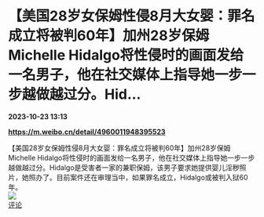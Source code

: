 # 【美国28岁女保姆性侵8月大女婴：罪名成立将被判60年】加州28岁保姆Michelle Hidalgo将性侵时的画面发给一名男子，他在社交媒体上指导她一步一步越做越过分。Hid...

**2023-10-23 13:13**

**https://m.weibo.cn/detail/4960011948395523**

【美国28岁女保姆性侵8月大女婴：罪名成立将被判60年】加州28岁保姆Michelle Hidalgo将性侵时的画面发给一名男子，他在社交媒体上指导她一步一步越做越过分。Hidalgo是受害者一家的兼职保姆，该男子要求她提供婴儿淫秽照片，她照办了。目前案件还在审理当中，如果罪名成立，Hidalgo或被判入狱60年。  
![](https://img3.chouti.com/CHOUTI_231023_7B39948151C945099AC9900CDF7B993E.jpg)  
[评论](https://m.chouti.com/link/40377290)